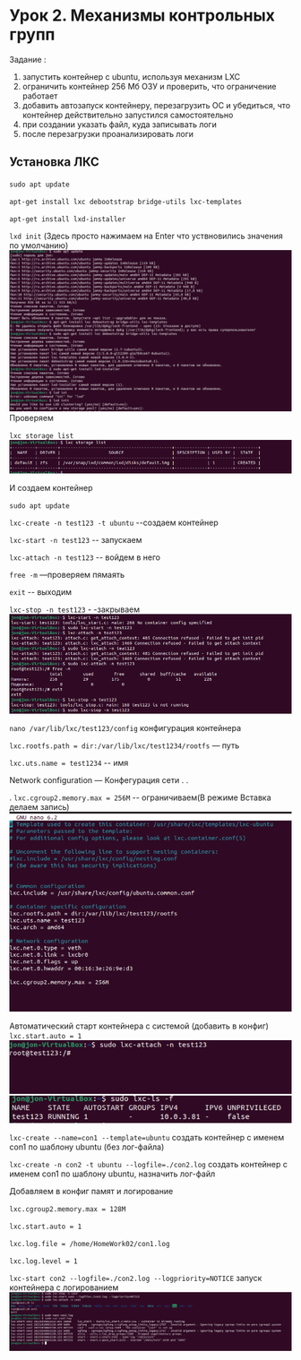 # Урок 2. Механизмы контрольных групп

Задание :
1) запустить контейнер с ubuntu, используя механизм LXC
2) ограничить контейнер 256 Мб ОЗУ и проверить, что ограничение работает
3) добавить автозапуск контейнеру, перезагрузить ОС и убедиться, что контейнер действительно запустился самостоятельно
4) при создании указать файл, куда записывать логи
5) после перезагрузки проанализировать логи

## Установка ЛКС

`sudo apt update`

`apt-get install lxc debootstrap bridge-utils lxc-templates`

`apt-get install lxd-installer`

`lxd init` (Здесь просто нажимаем на Enter что уствновились значения по умолчанию)
![Alt text](/images/image-4.png)
Проверяем

`lxc storage list`
![Alt text](/images/image-5.png)

И создаем контейнер

`sudo apt update`

`lxc-create -n test123 -t ubuntu` --создаем контейнер

`lxc-start -n test123` -- запускаем

`lxc-attach -n test123` -- войдем в него

`free -m` —проверяем пямаять

`exit` -- выходим

`lxc-stop -n test123` - -закрываем
![Alt text](/images/image-6.png)

`nano /var/lib/lxc/test123/config` конфигурация контейнера

`lxc.rootfs.path = dir:/var/lib/lxc/test1234/rootfs` — путь

`lxc.uts.name = test1234` -- имя

Network configuration — Конфегурация сети
.
.

.
`lxc.cgroup2.memory.max = 256M` -- ограничиваем(В режиме Вставка делаем запись)
![Alt text](/images/image-7.png)

Автоматический старт контейнера с системой (добавить в конфиг)
`lxc.start.auto = 1`
![Alt text](/images/image-8.png)
![Alt text](/images/image-9.png)

`lxc-create --name=con1 --template=ubuntu`  создать контейнер с именем con1 по шаблону ubuntu  (без лог-файла)

`lxc-create -n con2 -t ubuntu --logfile=./con2.log` создать контейнер с именем con1 по шаблону ubuntu, назначить лог-файл

Добавляем в конфиг памят и логирование

`lxc.cgroup2.memory.max = 128M`

`lxc.start.auto = 1`

`lxc.log.file = /home/HomeWork02/con1.log`

`lxc.log.level = 1`

`lxc-start con2 --logfile=./con2.log --logpriority=NOTICE` запуск контейнера с логированием
![Alt text](/images/image-10.png)